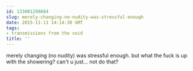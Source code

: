 ```yaml
---
id: 133001299884
slug: merely-changing-no-nudity-was-stressful-enough
date: 2015-11-11 14:14:30 GMT
tags:
- transmissions from the void
title: ''
---
```

merely changing (no nudity) was stressful enough. but what the fuck is up with the showering? can't u just... not do that?